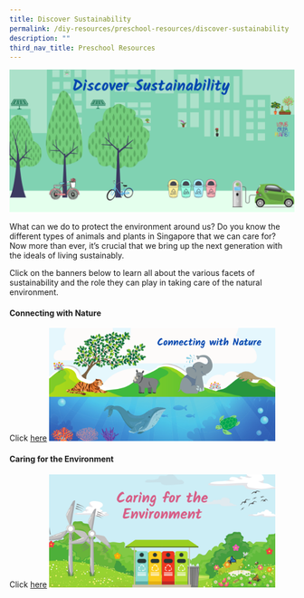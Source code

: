 ```yaml
---
title: Discover Sustainability
permalink: /diy-resources/preschool-resources/discover-sustainability
description: ""
third_nav_title: Preschool Resources
---
```

![Discover Sustainability](/images/diyresources/preschool/Sustainability/discover%20sustainability.png)

What can we do to protect the environment around us? Do you know the different types of animals and plants in Singapore that we can care for? Now more than ever, it’s crucial that we bring up the next generation with the ideals of living sustainably.

Click on the banners below to learn all about the various facets of sustainability and the role they can play in taking care of the natural environment.

<h4>Connecting with Nature</h4>

Click [here](/connecting-with-nature) <img src="/images/diyresources/preschool/Sustainability/dR_Connecting%20with%20Nature.png" style="width:400px; text-align:left;">


<h4>Caring for the Environment</h4>

Click [here](/caring-for-the-environment) <img src="/images/diyresources/preschool/Sustainability/dR_caring%20for%20env.png" style="width:400px; text-align:left;">
